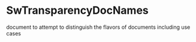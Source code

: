# SwTransparencyDocNames
document to attempt to distinguish the flavors of documents including use cases
